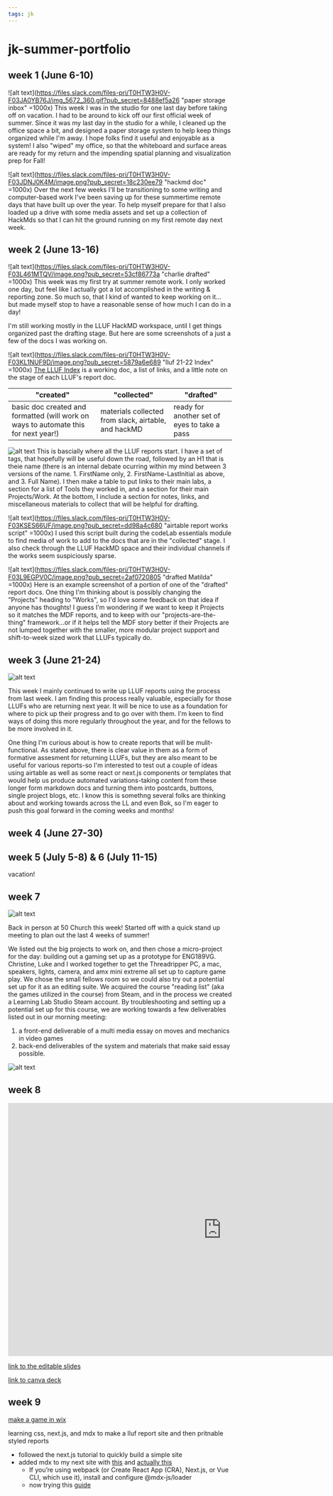 ```yaml
---
tags: jk
---
```


# jk-summer-portfolio

## week 1 (June 6-10)
![alt text](https://files.slack.com/files-pri/T0HTW3H0V-F03JA0YB76J/img_5672_360.gif?pub_secret=8488ef5a26 "paper storage inbox" =1000x)
This week I was in the studio for one last day before taking off on vacation. I had to be around to kick off our first official week of summer. Since it was my last day in the studio for a while, I cleaned up the office space a bit, and designed a paper storage system to help keep things organized while I'm away. I hope folks find it useful and enjoyable as a system! I also "wiped" my office, so that the whiteboard and surface areas are ready for my return and the impending spatial planning and visualization prep for Fall!

![alt text](https://files.slack.com/files-pri/T0HTW3H0V-F03JDNJ0K4M/image.png?pub_secret=18c230ee79 "hackmd doc" =1000x)
Over the next few weeks I'll be transitioning to some writing and computer-based work I've been saving up for these summertime remote days that have built up over the year. To help myself prepare for that I also loaded up a drive with some media assets and set up a collection of HackMds so that I can hit the ground running on my first remote day next week.

## week 2 (June 13-16)
![alt text](https://files.slack.com/files-pri/T0HTW3H0V-F03L461MTQV/image.png?pub_secret=53cf86773a "charlie drafted" =1000x)
This week was my first try at summer remote work. I only worked one day, but feel like I actually got a lot accomplished in the writing & reporting zone. So much so, that I kind of wanted to keep working on it... but made myself stop to have a reasonable sense of how much I can do in a day!

I'm still working mostly in the LLUF HackMD workspace, until I get things organized past the drafting stage. But here are some screenshots of a just a few of the docs I was working on.


![alt text](https://files.slack.com/files-pri/T0HTW3H0V-F03KL1NUF9D/image.png?pub_secret=5879a6e689 "lluf 21-22 Index" =1000x)
[The LLUF Index](/TQTCZjYpR4ykY-8gQp6c9Q) is a working doc, a list of links, and a little note on the stage of each LLUF's report doc. 

| "created" | "collected" | "drafted" |
| -------- | -------- | -------- |
| basic doc created and formatted (will work on ways to automate this for next year!)     | materials collected from slack, airtable, and hackMD     | ready for another set of eyes to take a pass     |

![alt text](https://files.slack.com/files-pri/T0HTW3H0V-F03L466FGKF/image.png?pub_secret=7ee4ef2cc0)
This is bascially where all the LLUF reports start. I have a set of tags, that hopefully will be useful down the road, followed by an H1 that is theie name (there is an internal debate ocurring within my mind between 3 versions of the name. 1. FirstName only, 2. FirstName-LastInitial as above, and 3. Full Name). I then make a table to put links to their main labs, a section for a list of Tools they worked in, and a section for their main Projects/Work. At the bottom, I include a section for notes, links, and miscellaneous materials to collect that will be helpful for drafting.


![alt text](https://files.slack.com/files-pri/T0HTW3H0V-F03KSES66UF/image.png?pub_secret=dd98a4c680 "airtable report works script" =1000x)
I used this script built during the codeLab essentials module to find media of work to add to the docs that are in the "collected" stage. I also check through the LLUF HackMD space and their individual channels if the works seem suspiciously sparse.

![alt text](https://files.slack.com/files-pri/T0HTW3H0V-F03L9EGPV0C/image.png?pub_secret=2af0720805 "drafted Matilda" =1000x)
Here is an example screenshot of a portion of one of the "drafted" report docs. One thing I'm thinking about is possibly changing the "Projects" heading to "Works", so I'd love some feedback on that idea if anyone has thoughts! I guess I'm wondering if we want to keep it Projects so it matches the MDF reports, and to keep with our "projects-are-the-thing" framework...or if it helps tell the MDF story better if their Projects are not lumped together with the smaller, more modular project support and shift-to-week sized work that LLUFs typically do.

## week 3 (June 21-24)
![alt text](https://files.slack.com/files-pri/T0HTW3H0V-F03M17R3SLV/image.png?pub_secret=48c4450f27)

This week I mainly continued to write up LLUF reports using the process from last week. I am finding this process really valuable, especially for those LLUFs who are returning next year. It will be nice to use as a foundation for where to pick up their progress and to go over with them. I'm keen to find ways of doing this more regularly throughout the year, and for the fellows to be more involved in it.

One thing I'm curious about is how to create reports that will be mulit-functional. As stated above, there is clear value in them as a form of formative assesment for returning LLUFs, but they are also meant to be useful for various reports-so I'm interested to test out a couple of ideas using airtable as well as some react or next.js components or templates that would help us produce automated variations-taking content from these longer form markdown docs and turning them into postcards, buttons, single project blogs, etc. I know this is somethng several folks are thinking about and working towards across the LL and even Bok, so I'm eager to push this goal forward in the coming weeks and months!

## week 4 (June 27-30)


## week 5 (July 5-8) & 6 (July 11-15)
vacation!

## week 7
![alt text](https://files.slack.com/files-pri/T0HTW3H0V-F03PUN0M63X/20220718.0.001_ll.vgessproto.planning_hyper.a.h264.0001_540.gif?pub_secret=81aab8bf58)

Back in person at 50 Church this week! Started off with a quick stand up meeting to plan out the last 4 weeks of summer! 

We listed out the big projects to work on, and then chose a micro-project for the day: building out a gaming set up as a prototype for ENG189VG. Christine, Luke and I worked together to get the Threadripper PC, a mac, speakers, lights, camera, and amx mini extreme all set up to capture game play. We chose the small fellows room so we could also try out a potential set up for it as an editing suite. We acquired the course "reading list" (aka the games utilized in the course) from Steam, and in the process we created a Learning Lab Studio Steam account. By troubleshooting and setting up a potential set up for this course, we are working towards a few deliverables listed out in our morning meeting: 
1. a front-end deliverable of a multi media essay on moves and mechanics in video games
2. back-end deliverables of the system and materials that make said essay possible.

![alt text](https://files.slack.com/files-pri/T0HTW3H0V-F03PW68CVK7/image_from_ios.jpg?pub_secret=f07a7fd1f9)

## week 8

<iframe src="https://docs.google.com/presentation/d/e/2PACX-1vSon6Xf7wfb4G6DP9-qxzrr3n3d7k4Z0Rf7Ed82cOpnMMNtreB_0KuwR93qMzU3VcMYAfvzWjhFl6uC/embed?start=true&loop=false&delayms=600000000" frameborder="0" width="960" height="569" allowfullscreen="true" mozallowfullscreen="true" webkitallowfullscreen="true"></iframe>

[link to the editable slides](https://docs.google.com/presentation/d/1IGfP22eDnsQJviff3yJRAI4xUT2lvpoWgIPBmElMMus/edit#slide=id.p)


[link to canva deck](https://www.canva.com/design/DAFHhkq9lAg/G871vR_PwoUfwPgPzbbD0Q/edit?utm_content=DAFHhkq9lAg&utm_campaign=designshare&utm_medium=link2&utm_source=sharebutton)

## week 9

[make a game in wix](https://www.youtube.com/watch?v=7xCsrI1V8R0)

learning css, next.js, and mdx to make a lluf report site and then pritnable styled reports
* followed the next.js tutorial to quickly build a simple site
* added mdx to my next site with [this](https://nextjs.org/docs/advanced-features/using-mdx) and [actually this](https://mdxjs.com/docs/getting-started/)
    * If you’re using webpack (or Create React App (CRA), Next.js, or Vue CLI, which use it), install and configure @mdx-js/loader
    * now trying this [guide](https://blog.logrocket.com/create-next-js-mdx-blog/#creating-configuring-next-js-app)